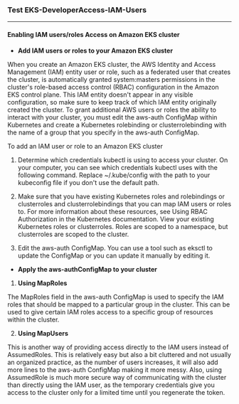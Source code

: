 

###  Test EKS-DeveloperAccess-IAM-Users
---
#### Enabling IAM users/roles Access on Amazon EKS cluster


* **Add IAM users or roles to your Amazon EKS cluster**

When you create an Amazon EKS cluster, the AWS Identity and Access Management (IAM) entity user or role, such as a federated user that creates the cluster, is automatically granted system:masters permissions in the cluster's role-based access control (RBAC) configuration in the Amazon EKS control plane. This IAM entity doesn't appear in any visible configuration, so make sure to keep track of which IAM entity originally created the cluster. To grant additional AWS users or roles the ability to interact with your cluster, you must edit the aws-auth ConfigMap within Kubernetes and create a Kubernetes rolebinding or clusterrolebinding with the name of a group that you specify in the aws-auth ConfigMap.


To add an IAM user or role to an Amazon EKS cluster

1. Determine which credentials kubectl is using to access your cluster. On your computer, you can see which credentials kubectl uses with the following command. Replace ~/.kube/config with the path to your kubeconfig file if you don't use the default path.


2. Make sure that you have existing Kubernetes roles and rolebindings or clusterroles and clusterrolebindings that you can map IAM users or roles to. For more information about these resources, see Using RBAC Authorization in the Kubernetes documentation.
View your existing Kubernetes roles or clusterroles. Roles are scoped to a namespace, but clusterroles are scoped to the cluster.


3. Edit the aws-auth ConfigMap. You can use a tool such as eksctl to update the ConfigMap or you can update it manually by editing it.

* **Apply the aws-authConfigMap to your cluster**

1. **Using MapRoles**

The MapRoles field in the aws-auth ConfigMap is used to specify the IAM roles that should be mapped to a particular group in the cluster. This can be used to give certain IAM roles access to a specific group of resources within the cluster.

2. **Using MapUsers**

This is another way of providing access directly to the IAM users instead of AssumedRoles. This is relatively easy but also a bit cluttered and not usually an organized practice, as the number of users increases, it will also add more lines to the aws-auth ConfigMap making it more messy. Also, using AssumedRole is much more secure way of communicating with the cluster than directly using the IAM user, as the temporary credentials give you access to the cluster only for a limited time until you regenerate the token.




